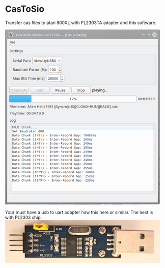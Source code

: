 # CasToSio
Transfer cas files to atari 800XL with PL2303TA adapter and this software.

![Screenshot](graphics/screenshot_01.png)

Your must have a usb to uart adapter how this here or similar. The best is with PL2303 chip.
![USB to UART](graphics/pl2303.jpg)
